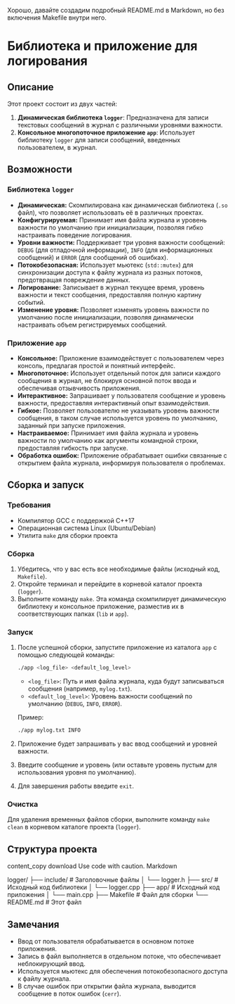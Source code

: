 Хорошо, давайте создадим подробный README.md в Markdown, но без включения Makefile внутри него.

# Библиотека и приложение для логирования

## Описание

Этот проект состоит из двух частей:

1.  **Динамическая библиотека `logger`**: Предназначена для записи текстовых сообщений в журнал с различными уровнями важности.
2.  **Консольное многопоточное приложение `app`**: Использует библиотеку `logger` для записи сообщений, введенных пользователем, в журнал.

## Возможности

### Библиотека `logger`

*   **Динамическая:** Скомпилирована как динамическая библиотека (`.so` файл), что позволяет использовать её в различных проектах.
*   **Конфигурируемая:** Принимает имя файла журнала и уровень важности по умолчанию при инициализации, позволяя гибко настраивать поведение логирования.
*   **Уровни важности:** Поддерживает три уровня важности сообщений: `DEBUG` (для отладочной информации), `INFO` (для информационных сообщений) и `ERROR` (для сообщений об ошибках).
*   **Потокобезопасная:** Использует мьютекс (`std::mutex`) для синхронизации доступа к файлу журнала из разных потоков, предотвращая повреждение данных.
*   **Логирование:** Записывает в журнал текущее время, уровень важности и текст сообщения, предоставляя полную картину событий.
*   **Изменение уровня:** Позволяет изменять уровень важности по умолчанию после инициализации, позволяя динамически настраивать объем регистрируемых сообщений.

### Приложение `app`

*   **Консольное:** Приложение взаимодействует с пользователем через консоль, предлагая простой и понятный интерфейс.
*   **Многопоточное:** Использует отдельный поток для записи каждого сообщения в журнал, не блокируя основной поток ввода и обеспечивая отзывчивость приложения.
*   **Интерактивное:** Запрашивает у пользователя сообщение и уровень важности, предоставляя интерактивный опыт взаимодействия.
*   **Гибкое:** Позволяет пользователю не указывать уровень важности сообщения, в таком случае используется уровень по умолчанию, заданный при запуске приложения.
*   **Настраиваемое:** Принимает имя файла журнала и уровень важности по умолчанию как аргументы командной строки, предоставляя гибкость при запуске.
*   **Обработка ошибок:** Приложение обрабатывает ошибки связанные с открытием файла журнала, информируя пользователя о проблемах.

## Сборка и запуск

### Требования

*   Компилятор GCC с поддержкой C++17
*   Операционная система Linux (Ubuntu/Debian)
*   Утилита `make` для сборки проекта

### Сборка

1.  Убедитесь, что у вас есть все необходимые файлы (исходный код, `Makefile`).
2.  Откройте терминал и перейдите в корневой каталог проекта (`logger`).
3.  Выполните команду `make`. Эта команда скомпилирует динамическую библиотеку и консольное приложение, разместив их в соответствующих папках (`lib` и `app`).

### Запуск

1.  После успешной сборки, запустите приложение из каталога `app` с помощью следующей команды:

    ```bash
    ./app <log_file> <default_log_level>
    ```

    *   `<log_file>`: Путь и имя файла журнала, куда будут записываться сообщения (например, `mylog.txt`).
    *   `<default_log_level>`: Уровень важности сообщений по умолчанию (`DEBUG`, `INFO`, `ERROR`).

    Пример:

    ```bash
    ./app mylog.txt INFO
    ```

2.  Приложение будет запрашивать у вас ввод сообщений и уровней важности.
3.  Введите сообщение и уровень (или оставьте уровень пустым для использования уровня по умолчанию).
4.  Для завершения работы введите `exit`.

### Очистка

Для удаления временных файлов сборки, выполните команду `make clean` в корневом каталоге проекта (`logger`).

## Структура проекта
content_copy
download
Use code with caution.
Markdown

logger/
├── include/ # Заголовочные файлы
│ └── logger.h
├── src/ # Исходный код библиотеки
│ └── logger.cpp
├── app/ # Исходный код приложения
│ └── main.cpp
├── Makefile # Файл для сборки
└── README.md # Этот файл

## Замечания

*   Ввод от пользователя обрабатывается в основном потоке приложения.
*   Запись в файл выполняется в отдельном потоке, что обеспечивает неблокирующий ввод.
*   Используется мьютекс для обеспечения потокобезопасного доступа к файлу журнала.
*   В случае ошибок при открытии файла журнала, выводится сообщение в поток ошибок (`cerr`).